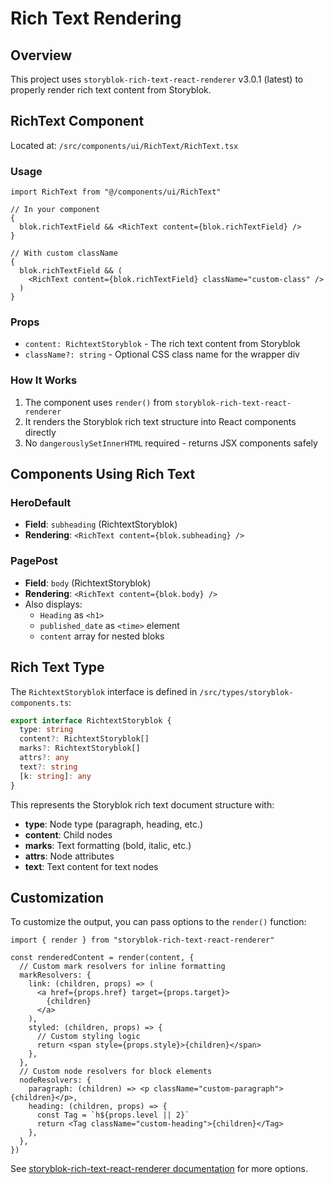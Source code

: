 # Rich Text Rendering

## Overview

This project uses `storyblok-rich-text-react-renderer` v3.0.1 (latest) to properly render rich text content from Storyblok.

## RichText Component

Located at: `/src/components/ui/RichText/RichText.tsx`

### Usage

```tsx
import RichText from "@/components/ui/RichText"

// In your component
{
  blok.richTextField && <RichText content={blok.richTextField} />
}

// With custom className
{
  blok.richTextField && (
    <RichText content={blok.richTextField} className="custom-class" />
  )
}
```

### Props

- `content: RichtextStoryblok` - The rich text content from Storyblok
- `className?: string` - Optional CSS class name for the wrapper div

### How It Works

1. The component uses `render()` from `storyblok-rich-text-react-renderer`
2. It renders the Storyblok rich text structure into React components directly
3. No `dangerouslySetInnerHTML` required - returns JSX components safely

## Components Using Rich Text

### HeroDefault

- **Field**: `subheading` (RichtextStoryblok)
- **Rendering**: `<RichText content={blok.subheading} />`

### PagePost

- **Field**: `body` (RichtextStoryblok)
- **Rendering**: `<RichText content={blok.body} />`
- Also displays:
  - `Heading` as `<h1>`
  - `published_date` as `<time>` element
  - `content` array for nested bloks

## Rich Text Type

The `RichtextStoryblok` interface is defined in `/src/types/storyblok-components.ts`:

```typescript
export interface RichtextStoryblok {
  type: string
  content?: RichtextStoryblok[]
  marks?: RichtextStoryblok[]
  attrs?: any
  text?: string
  [k: string]: any
}
```

This represents the Storyblok rich text document structure with:

- **type**: Node type (paragraph, heading, etc.)
- **content**: Child nodes
- **marks**: Text formatting (bold, italic, etc.)
- **attrs**: Node attributes
- **text**: Text content for text nodes

## Customization

To customize the output, you can pass options to the `render()` function:

```tsx
import { render } from "storyblok-rich-text-react-renderer"

const renderedContent = render(content, {
  // Custom mark resolvers for inline formatting
  markResolvers: {
    link: (children, props) => (
      <a href={props.href} target={props.target}>
        {children}
      </a>
    ),
    styled: (children, props) => {
      // Custom styling logic
      return <span style={props.style}>{children}</span>
    },
  },
  // Custom node resolvers for block elements
  nodeResolvers: {
    paragraph: (children) => <p className="custom-paragraph">{children}</p>,
    heading: (children, props) => {
      const Tag = `h${props.level || 2}`
      return <Tag className="custom-heading">{children}</Tag>
    },
  },
})
```

See [storyblok-rich-text-react-renderer documentation](https://github.com/claus/storyblok-rich-text-react-renderer) for more options.
